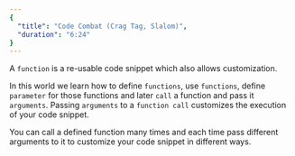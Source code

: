 ```yaml
---
{
  "title": "Code Combat (Crag Tag, Slalom)",
  "duration": "6:24"
}
---
```


A `function` is a re-usable code snippet which also allows customization.

In this world we learn how to define `functions`, use `functions`, define `parameter` for those functions and later `call` a function and pass it `arguments`. Passing `arguments` to a `function call` customizes the execution of your code snippet.

You can call a defined function many times and each time pass different arguments to it to customize your code snippet in different ways.
